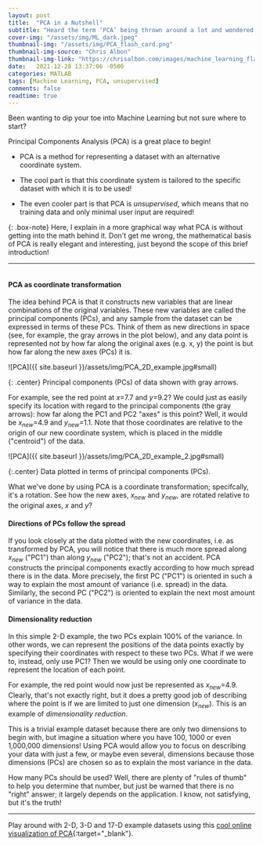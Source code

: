```yaml
---
layout: post
title:  "PCA in a Nutshell"
subtitle: "Heard the term ‘PCA’ being thrown around a lot and wondered what all the fuss is about?"
cover-img: "/assets/img/ML_dark.jpeg"
thumbnail-img: "/assets/img/PCA_flash_card.png"
thumbnail-img-source: "Chris Albon"
thumbnail-img-link: "https://chrisalbon.com/images/machine_learning_flashcards/Principal_Component_Analysis_print.png"
date:   2021-12-28 13:37:06 -0500
categories: MATLAB
tags: [Machine Learning, PCA, unsupervised]
comments: false
readtime: true
---
```


Been wanting to dip your toe into Machine Learning but not sure where to start?

Principal Components Analysis (PCA) is a great place to begin!

* PCA is a method for representing a dataset with an alternative coordinate system.

* The cool part is that this coordinate system is tailored to the specific dataset with which it is to be used!

* The even cooler part is that PCA is _unsupervised_, which means that no training data and only minimal user input are required! 

{: .box-note}
Here, I explain in a more graphical way what PCA is without getting into the math behind it. Don't get me wrong, the mathematical basis of PCA is really elegant and interesting, just beyond the scope of this brief introduction!

--- 
<pre></pre>

#### PCA as coordinate transformation

The idea behind PCA is that it constructs new variables that are linear combinations of the original variables. These new variables are called the principal components (PCs), and any sample from the dataset can be expressed in terms of these PCs. Think of them as new directions in space (see, for example, the gray arrows in the plot below), and any data point is represented not by how far along the original axes (e.g. x, y) the point is but how far along the new axes (PCs) it is.

![PCA]({{ site.baseurl }}/assets/img/PCA_2D_example.jpg#small)

{: .center}
Principal components (PCs) of data shown with gray arrows.

For example, see the red point at $x$=7.7 and $y$=9.2? We could just as easily specify its location with regard to the principal components (the gray arrows): how far along the PC1 and PC2 "axes" is this point? Well, it would be $x_{new}$=4.9 and $y_{new}$=1.1. Note that those coordinates are relative to the origin of our new coordinate system, which is placed in the middle ("centroid") of the data.

![PCA]({{ site.baseurl }}/assets/img/PCA_2D_example_2.jpg#small)

{:.center}
Data plotted in terms of principal components (PCs).

What we've done by using PCA is a coordinate transformation; specifcally, it's a rotation. See how the new axes, $x_{new}$ and $y_{new}$, are rotated relative to the original axes, $x$ and $y$?

#### Directions of PCs follow the spread

If you look closely at the data plotted with the new coordinates, i.e. as transformed by PCA, you will notice that there is much more spread along $x_{new}$ ("PC1") than along $y_{new}$ ("PC2"); that's not an accident. PCA constructs the principal components exactly according to how much spread there is in the data. More precisely, the first PC ("PC1") is oriented in such a way to explain the most amount of variance (i.e. spread) in the data. Similarly, the second PC ("PC2") is oriented to explain the next most amount of variance in the data.

#### Dimensionality reduction

In this simple 2-D example, the two PCs explain 100% of the variance. In other words, we can represent the positions of the data points exactly by specifying their coordinates with respect to these two PCs. What if we were to, instead, only use PC1? Then we would be using only one coordinate to represent the location of each point.

For example, the red point would now just be represented as $x_{new}$=4.9. Clearly, that's not exactly right, but it does a pretty good job of describing where the point is if we are limited to just one dimension ($x_{new}$). This is an example of _dimensionality reduction_.

This is a trivial example dataset because there are only two dimensions to begin with, but imagine a situation where you have 100, 1000 or even 1,000,000 dimensions! Using PCA would allow you to focus on describing your data with just a few, or maybe even several, dimensions because those dimensions (PCs) are chosen so as to explain the most variance in the data.

How many PCs should be used? Well, there are plenty of "rules of thumb" to help you determine that number, but just be warned that there is no "right" answer; it largely depends on the application. I know, not satisfying, but it's the truth!

---

Play around with 2-D, 3-D and 17-D example datasets using this [cool online visualization of PCA](https://setosa.io/ev/principal-component-analysis/){:target="_blank"}.
